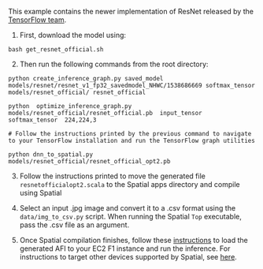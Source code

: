 This example contains the newer implementation of ResNet released by the [TensorFlow team](https://github.com/tensorflow/models/tree/master/official/resnet).

1. First, download the model using: 

```
bash get_resnet_official.sh
```

2. Then run the following commands from the root directory:

```
python create_inference_graph.py saved_model models/resnet/resnet_v1_fp32_savedmodel_NHWC/1538686669 softmax_tensor  models/resnet_official/ resnet_official

python  optimize_inference_graph.py  models/resnet_official/resnet_official.pb  input_tensor  softmax_tensor  224,224,3

# Follow the instructions printed by the previous command to navigate to your TensorFlow installation and run the TensorFlow graph utilities

python dnn_to_spatial.py models/resnet_official/resnet_official_opt2.pb
```

3. Follow the instructions printed to move the generated file `resnetofficialopt2.scala` to the Spatial apps directory and compile using Spatial

4. Select an input .jpg image and convert it to a .csv format using the `data/img_to_csv.py` script. When running the Spatial `Top` executable, pass the .csv file as an argument.

5. Once Spatial compilation finishes, follow these [instructions](../../docs/aws.md) to load the generated AFI to your EC2 F1 instance and run the inference. For instructions to target other devices supported by Spatial, see [here](https://spatial-lang.org/targetting-devices).
